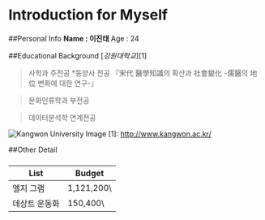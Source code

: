 # Introduction for Myself 

##Personal Info
**Name : 이진태**
Age  : 24

##Educational Background
[*강원대학교*][1]

  >사학과 주전공
    *동양사 전공 『宋代 醫學知識의 확산과 社會變化 -儒醫의 地位 변화에 대한 연구-』
  
  >문화인류학과 부전공
  
  >데이터분석학 연계전공

![Kangwon University Image](http://home.kangwon.ac.kr/mbs/999/tmpFile/20170613/170613.jpg)
[1]: http://www.kangwon.ac.kr/ 


##Other Detail
### <Wish List>
List | Budget
--------- | ---------
엘지 그램 | 1,121,200\
데상트 운동화 | 150,400\
  
